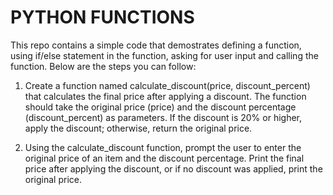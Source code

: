# PYTHON FUNCTIONS
This repo contains a simple code that demostrates defining a function, using if/else statement in the function, asking for user input and calling the function. 
Below are the steps you can follow:

1. Create a function named calculate_discount(price, discount_percent) that calculates the final price after applying a discount. The function should take the original price (price) and the discount percentage (discount_percent) as parameters. If the discount is 20% or higher, apply the discount; otherwise, return the original price. 

2. Using the calculate_discount function, prompt the user to enter the original price of an item and the discount percentage. Print the final price after applying the discount, or if no discount was applied, print the original price.